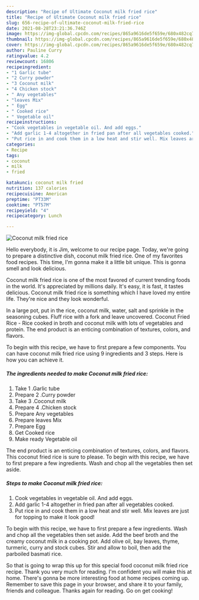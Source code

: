 ```yaml
---
description: "Recipe of Ultimate Coconut milk fried rice"
title: "Recipe of Ultimate Coconut milk fried rice"
slug: 656-recipe-of-ultimate-coconut-milk-fried-rice
date: 2021-08-28T23:21:36.746Z
image: https://img-global.cpcdn.com/recipes/865a9616de5f659e/680x482cq70/coconut-milk-fried-rice-recipe-main-photo.jpg
thumbnail: https://img-global.cpcdn.com/recipes/865a9616de5f659e/680x482cq70/coconut-milk-fried-rice-recipe-main-photo.jpg
cover: https://img-global.cpcdn.com/recipes/865a9616de5f659e/680x482cq70/coconut-milk-fried-rice-recipe-main-photo.jpg
author: Pauline Curry
ratingvalue: 4.2
reviewcount: 16806
recipeingredient:
- "1 Garlic tube"
- "2 Curry powder"
- "3 Coconut milk"
- "4 Chicken stock"
- " Any vegetables"
- "leaves Mix"
- " Egg"
- " Cooked rice"
- " Vegetable oil"
recipeinstructions:
- "Cook vegetables in vegetable oil. And add eggs."
- "Add garlic 1-4 altogether in fried pan after all vegetables cooked."
- "Put rice in and cook them in a low heat and stir well. Mix leaves are just for topping to make it look good!"
categories:
- Recipe
tags:
- coconut
- milk
- fried

katakunci: coconut milk fried 
nutrition: 137 calories
recipecuisine: American
preptime: "PT33M"
cooktime: "PT57M"
recipeyield: "4"
recipecategory: Lunch

---
```



![Coconut milk fried rice](https://img-global.cpcdn.com/recipes/865a9616de5f659e/680x482cq70/coconut-milk-fried-rice-recipe-main-photo.jpg)

Hello everybody, it is Jim, welcome to our recipe page. Today, we're going to prepare a distinctive dish, coconut milk fried rice. One of my favorites food recipes. This time, I'm gonna make it a little bit unique. This is gonna smell and look delicious.

Coconut milk fried rice is one of the most favored of current trending foods in the world. It's appreciated by millions daily. It's easy, it is fast, it tastes delicious. Coconut milk fried rice is something which I have loved my entire life. They're nice and they look wonderful.

In a large pot, put in the rice, coconut milk, water, salt and sprinkle in the seasoning cubes. Fluff rice with a fork and leave uncovered. Coconut Fried Rice - Rice cooked in broth and coconut milk with lots of vegetables and protein. The end product is an enticing combination of textures, colors, and flavors.


To begin with this recipe, we have to first prepare a few components. You can have coconut milk fried rice using 9 ingredients and 3 steps. Here is how you can achieve it.

<!--inarticleads1-->

##### The ingredients needed to make Coconut milk fried rice:

1. Take 1 .Garlic tube
1. Prepare 2 .Curry powder
1. Take 3 .Coconut milk
1. Prepare 4 .Chicken stock
1. Prepare  Any vegetables
1. Prepare leaves Mix
1. Prepare  Egg
1. Get  Cooked rice
1. Make ready  Vegetable oil


The end product is an enticing combination of textures, colors, and flavors. This coconut fried rice is sure to please. To begin with this recipe, we have to first prepare a few ingredients. Wash and chop all the vegetables then set aside. 

<!--inarticleads2-->

##### Steps to make Coconut milk fried rice:

1. Cook vegetables in vegetable oil. And add eggs.
1. Add garlic 1-4 altogether in fried pan after all vegetables cooked.
1. Put rice in and cook them in a low heat and stir well. Mix leaves are just for topping to make it look good!


To begin with this recipe, we have to first prepare a few ingredients. Wash and chop all the vegetables then set aside. Add the beef broth and the creamy coconut milk in a cooking pot. Add olive oil, bay leaves, thyme, turmeric, curry and stock cubes. Stir and allow to boil, then add the parboiled basmati rice. 

So that is going to wrap this up for this special food coconut milk fried rice recipe. Thank you very much for reading. I'm confident you will make this at home. There's gonna be more interesting food at home recipes coming up. Remember to save this page in your browser, and share it to your family, friends and colleague. Thanks again for reading. Go on get cooking!

